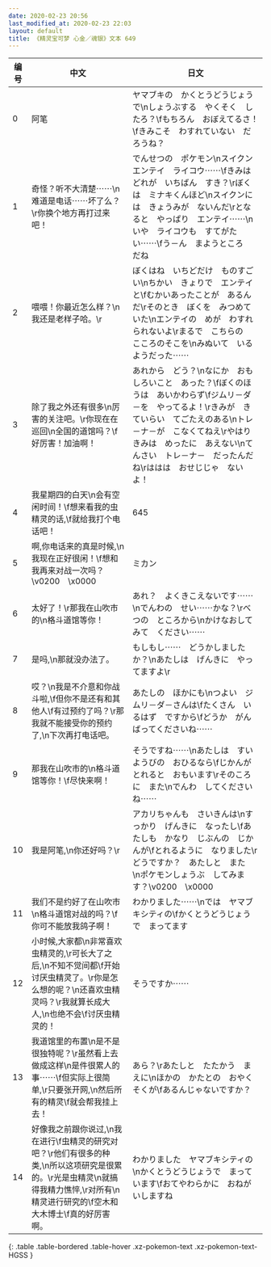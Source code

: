 ```yaml
---
date: 2020-02-23 20:56
last_modified_at: 2020-02-23 22:03
layout: default
title: 《精灵宝可梦 心金／魂银》文本 649
---
```

| 编号 | 中文 | 日文 |
| ---- | ---- | ---- |
| 0 | 阿笔 | ヤマブキの　かくとうどうじょうで\nしょうぶする　やくそく　したろ？\fもちろん　おぼえてるさ！\fきみこそ　わすれていない　だろうね？ |
| 1 | 奇怪？听不大清楚⋯⋯\n难道是电话⋯⋯坏了么？\r你换个地方再打过来吧！ | でんせつの　ポケモン\nスイクン　エンテイ　ライコウ⋯⋯\fきみは　どれが　いちばん　すき？\rぼくは　ミナキくんほど\nスイクンには　きょうみが　ないんだ\rとなると　やっぱり　エンテイ⋯⋯\nいや　ライコウも　すてがたい⋯⋯\fう－ん　まようところ　だね |
| 2 | 喂喂！你最近怎么样？\n我还是老样子哈。\r | ぼくはね　いちどだけ　ものすごい\nちかい　きょりで　エンテイと\fむかいあったことが　あるんだ\rそのとき　ぼくを　みつめていた\nエンテイの　めが　わすれられないよ\rまるで　こちらの　こころのそこを\nみぬいて　いるようだった⋯⋯ |
| 3 | 除了我之外还有很多\n厉害的关注吧。\r你现在在巡回\n全国的道馆吗？\f好厉害！加油啊！ | あれから　どう？\nなにか　おもしろいこと　あった？\fぼくのほうは　あいかわらず\fジムリ－ダ－を　やってるよ！\rきみが　きていらい　てごたえのある\nトレ－ナ－が　こなくてねえ\rやはり　きみは　めったに　あえない\nてんさい　トレ－ナ－　だったんだね\rははは　おせじじゃ　ないよ！ |
| 4 | 我星期四的白天\n会有空闲时间！\f想来看我的虫精灵的话,\f就给我打个电话吧！ | 645 |
| 5 | 啊,你电话来的真是时候,\n我现在正好很闲！\f想和我再来对战一次吗？\v0200　\x0000 | ミカン |
| 6 | 太好了！\r那我在山吹市的\n格斗道馆等你！ | あれ？　よくきこえないです⋯⋯\nでんわの　せい⋯⋯かな？\rべつの　ところから\nかけなおしてみて　ください⋯⋯ |
| 7 | 是吗,\n那就没办法了。 | もしもし⋯⋯　どうかしましたか？\nあたしは　げんきに　やってますよ\r |
| 8 | 哎？\n我是不介意和你战斗啦,\f但你不是还有和其他人\f有过预约了吗？\r那我就不能接受你的预约了,\n下次再打电话吧。 | あたしの　ほかにも\nつよい　ジムリ－ダ－さんは\fたくさん　いるはず　ですから\fどうか　がんばってくださいね⋯⋯ |
| 9 | 那我在山吹市的\n格斗道馆等你！\f尽快来啊！ | そうですね⋯⋯\nあたしは　すいようびの　おひるなら\fじかんが　とれると　おもいます\rそのころに　また\nでんわ　してくださいね⋯⋯ |
| 10 | 我是阿笔,\n你还好吗？\r | アカリちゃんも　さいきんは\nすっかり　げんきに　なったし\fあたしも　かなり　じぶんの　じかんが\fとれるように　なりました\rどうですか？　あたしと　また　\nポケモンしょうぶ　してみます？\v0200　\x0000 |
| 11 | 我们不是约好了在山吹市\n格斗道馆对战的吗？\f你可不能放我鸽子啊！ | わかりました⋯⋯\nでは　ヤマブキシティの\fかくとうどうじょうで　まってます |
| 12 | 小时候,大家都\n非常喜欢虫精灵的,\r可长大了之后,\n不知不觉间都\f开始讨厌虫精灵了。\r你是怎么想的呢？\n还喜欢虫精灵吗？\r我就算长成大人,\n也绝不会\f讨厌虫精灵的！ | そうですか⋯⋯ |
| 13 | 我道馆里的布置\n是不是很独特呢？\r虽然看上去做成这样\n是件很累人的事⋯⋯\f但实际上很简单,\r只要张开网,\n然后所有的精灵\f就会帮我挂上去！ | あら？\rあたしと　たたかう　まえに\nほかの　かたとの　おやくそくが\fあるんじゃないですか？ |
| 14 | 好像我之前跟你说过,\n我在进行\f虫精灵的研究对吧？\r他们有很多的种类,\n所以这项研究是很累的。\r光是虫精灵\n就搞得我精力憔悴,\r对所有\n精灵进行研究的\f空木和大木博士\f真的好厉害啊。 | わかりました　ヤマブキシティの\nかくとうどうじょうで　まっています\fおてやわらかに　おねがいしますね |
{: .table .table-bordered .table-hover .xz-pokemon-text .xz-pokemon-text-HGSS }